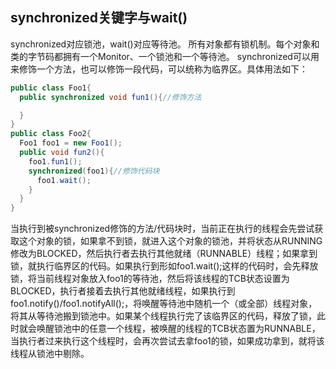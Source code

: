 ## synchronized关键字与wait()
synchronized对应锁池，wait()对应等待池。
所有对象都有锁机制。每个对象和类的字节码都拥有一个Monitor、一个锁池和一个等待池。
synchronized可以用来修饰一个方法，也可以修饰一段代码，可以统称为临界区。具体用法如下：
```Java
public class Foo1{
  public synchronized void fun1(){//修饰方法

  }
}
public class Foo2{
  Foo1 foo1 = new Foo1();
  public void fun2(){
    foo1.fun1();
    synchronized(foo1){//修饰代码块
      foo1.wait();
    }
  }
}
```
当执行到被synchronized修饰的方法/代码块时，当前正在执行的线程会先尝试获取这个对象的锁，如果拿不到锁，就进入这个对象的锁池，并将状态从RUNNING修改为BLOCKED，然后执行者去执行其他就绪（RUNNABLE）线程；如果拿到锁，就执行临界区的代码。如果执行到形如foo1.wait();这样的代码时，会先释放锁，将当前线程对象放入foo1的等待池，然后将该线程的TCB状态设置为BLOCKED，执行者接着去执行其他就绪线程，如果执行到foo1.notify()/foo1.notifyAll();，将唤醒等待池中随机一个（或全部）线程对象，将其从等待池搬到锁池中。如果某个线程执行完了该临界区的代码，释放了锁，此时就会唤醒锁池中的任意一个线程，被唤醒的线程的TCB状态置为RUNNABLE，当执行者过来执行这个线程时，会再次尝试去拿foo1的锁，如果成功拿到，就将该线程从锁池中剔除。
